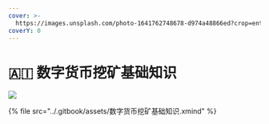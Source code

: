 ```yaml
---
cover: >-
  https://images.unsplash.com/photo-1641762748678-d974a48866ed?crop=entropy&cs=srgb&fm=jpg&ixid=MnwxOTcwMjR8MHwxfHJhbmRvbXx8fHx8fHx8fDE2NDYzODE1MTA&ixlib=rb-1.2.1&q=85
coverY: 0
---
```


# 🇦🇮 数字货币挖矿基础知识

![](<../.gitbook/assets/画布 1.svg>)

{% file src="../.gitbook/assets/数字货币挖矿基础知识.xmind" %}
